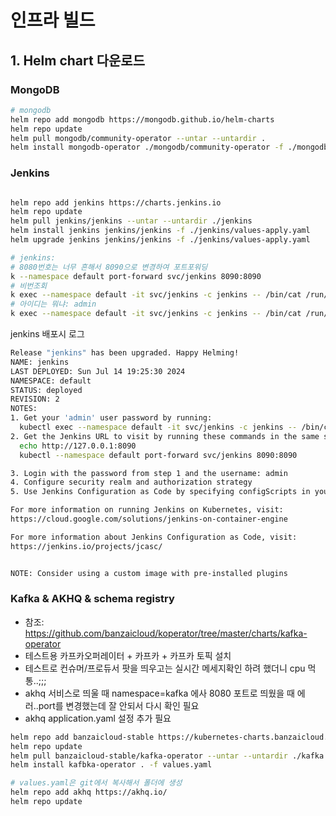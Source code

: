 # 인프라 빌드

## 1. Helm chart 다운로드 

### MongoDB
```bash
# mongodb
helm repo add mongodb https://mongodb.github.io/helm-charts
helm repo update
helm pull mongodb/community-operator --untar --untardir .
helm install mongodb-operator ./mongodb/community-operator -f ./mongodb/community-operator/values-apply.yaml
```
  
### Jenkins
```bash

helm repo add jenkins https://charts.jenkins.io
helm repo update
helm pull jenkins/jenkins --untar --untardir ./jenkins
helm install jenkins jenkins/jenkins -f ./jenkins/values-apply.yaml
helm upgrade jenkins jenkins/jenkins -f ./jenkins/values-apply.yaml

# jenkins: 
# 8080번호는 너무 흔해서 8090으로 변경하여 포트포워딩
k --namespace default port-forward svc/jenkins 8090:8090
# 비번조회
k exec --namespace default -it svc/jenkins -c jenkins -- /bin/cat /run/secrets/additional/chart-admin-password && echo
# 아이디는 뭐냐: admin
k exec --namespace default -it svc/jenkins -c jenkins -- /bin/cat /run/secrets/additional/chart-admin-username && echo
``` 

jenkins 배포시 로그
```bash
Release "jenkins" has been upgraded. Happy Helming!
NAME: jenkins
LAST DEPLOYED: Sun Jul 14 19:25:30 2024
NAMESPACE: default
STATUS: deployed
REVISION: 2
NOTES:
1. Get your 'admin' user password by running:
  kubectl exec --namespace default -it svc/jenkins -c jenkins -- /bin/cat /run/secrets/additional/chart-admin-password && echo
2. Get the Jenkins URL to visit by running these commands in the same shell:
  echo http://127.0.0.1:8090
  kubectl --namespace default port-forward svc/jenkins 8090:8090

3. Login with the password from step 1 and the username: admin
4. Configure security realm and authorization strategy
5. Use Jenkins Configuration as Code by specifying configScripts in your values.yaml file, see documentation: http://127.0.0.1:8090/configuration-as-code and examples: https://github.com/jenkinsci/configuration-as-code-plugin/tree/master/demos

For more information on running Jenkins on Kubernetes, visit:
https://cloud.google.com/solutions/jenkins-on-container-engine

For more information about Jenkins Configuration as Code, visit:
https://jenkins.io/projects/jcasc/


NOTE: Consider using a custom image with pre-installed plugins
```
  

### Kafka & AKHQ & schema registry
- 참조: https://github.com/banzaicloud/koperator/tree/master/charts/kafka-operator
- 테스트용 카프카오퍼레이터 + 카프카 + 카프카 토픽 설치
- 테스트로 컨슈머/프로듀서 팟을 띄우고는 실시간 메세지확인 하려 했더니 cpu 먹통..;;;
- akhq 서비스로 띄울 때 namespace=kafka 에사 8080 포트로 띄웠을 때 에러..port를 변경했는데 잘 안되서 다시 확인 필요 
- akhq application.yaml 설정 추가 필요
```bash
helm repo add banzaicloud-stable https://kubernetes-charts.banzaicloud.com 
helm repo update  
helm pull banzaicloud-stable/kafka-operator --untar --untardir ./kafka
helm install kafbka-operator . -f values.yaml

```

```bash
# values.yaml은 git에서 복사해서 폴더에 생성
helm repo add akhq https://akhq.io/   
helm repo update


```